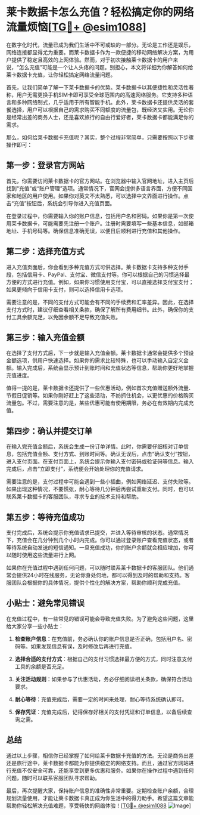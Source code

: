 # 莱卡数据卡怎么充值？轻松搞定你的网络流量烦恼[[TG💪+ @esim1088](https://t.me/s/esim1088)]

在数字化时代，流量已成为我们生活中不可或缺的一部分。无论是工作还是娱乐，网络连接都显得尤为重要。而莱卡数据卡作为一款便捷的移动网络解决方案，为用户提供了稳定且高效的上网体验。然而，对于初次接触莱卡数据卡的用户来说，“怎么充值”可能是一个让人头疼的问题。别担心，本文将详细为你解答如何给莱卡数据卡充值，让你轻松搞定网络流量问题。

首先，让我们简单了解一下莱卡数据卡的优势。莱卡数据卡以其便捷性和灵活性著称，用户无需更换手机SIM卡即可享受全球范围内的高速网络服务。它支持多种语言和多种网络制式，几乎适用于所有智能手机。此外，莱卡数据卡还提供灵活的套餐选择，用户可以根据自己的需求购买不同额度的流量包，既经济又实用。无论你是经常出差的商务人士，还是喜欢旅行的自由行爱好者，莱卡数据卡都能满足你的需求。

那么，如何给莱卡数据卡充值呢？其实，整个过程非常简单，只需要按照以下步骤操作即可：

## 第一步：登录官方网站

首先，你需要访问莱卡数据卡的官方网站。在浏览器中输入官网地址，进入主页后找到“充值”或“账户管理”选项。通常情况下，官网会提供多语言界面，方便不同国家和地区的用户使用。如果你对英文不太熟悉，可以选择中文界面进行操作。点击“充值”按钮后，系统会引导你进入充值页面。

在登录过程中，你需要输入你的账户信息，包括用户名和密码。如果你是第一次使用莱卡数据卡，可能需要先注册一个账户。注册时需要填写一些基本信息，如邮箱地址、手机号码等。确保信息准确无误，以便日后顺利进行充值和其他操作。

## 第二步：选择充值方式

进入充值页面后，你会看到多种充值方式可供选择。莱卡数据卡支持多种支付手段，包括信用卡、PayPal、支付宝、微信支付等。你可以根据自己的习惯选择最方便的方式进行充值。例如，如果你习惯使用支付宝，可以直接选择支付宝支付；如果更倾向于信用卡支付，则可以选择信用卡选项。

需要注意的是，不同的支付方式可能会有不同的手续费和汇率差异。因此，在选择支付方式时，建议仔细查看相关条款，确保了解所有费用细节。此外，确保你的支付工具余额充足，以免因余额不足导致充值失败。

## 第三步：输入充值金额

在选择了支付方式后，下一步就是输入充值金额。莱卡数据卡通常会提供多个预设金额选项，供用户快速选择。如果你的需求比较特殊，也可以手动输入自定义金额。输入完成后，系统会显示预计到账时间和充值状态等信息，帮助你更好地掌握充值进度。

值得一提的是，莱卡数据卡还提供了一些优惠活动，例如首次充值赠送额外流量、节假日促销等。如果你刚好赶上了这些活动，不妨抓住机会，以更优惠的价格购买流量包。不过，需要注意的是，某些优惠可能有使用期限，务必在有效期内完成充值。

## 第四步：确认并提交订单

在输入完充值金额后，系统会生成一份订单详情。此时，你需要仔细核对订单信息，包括充值金额、支付方式、到账时间等。确认无误后，点击“确认支付”按钮，进入支付页面。在支付页面上，系统会提示你输入支付密码或验证码等信息。输入完成后，点击“立即支付”，系统便会开始处理你的充值请求。

需要注意的是，支付过程中可能会遇到一些小插曲，例如网络延迟、支付失败等。如果出现这种情况，不要慌张，耐心等待几分钟后再尝试重新支付。同时，也可以联系莱卡数据卡的客服团队，寻求专业的技术支持和帮助。

## 第五步：等待充值成功

支付完成后，系统会提示你充值请求已提交，并进入等待审核的状态。通常情况下，充值会在几分钟到几个小时内完成。你可以通过登录账户查看充值状态，或者等待系统自动发送的短信通知。一旦充值成功，你的账户余额就会相应增加，你可以随时使用这些流量进行上网。

如果你在充值过程中遇到任何问题，可以随时联系莱卡数据卡的客服团队。他们通常会提供24小时在线服务，无论你身处何地，都可以得到及时的帮助和支持。客服团队会根据你的具体情况，提供个性化的解决方案，帮助你顺利完成充值。

## 小贴士：避免常见错误

在充值过程中，有一些常见的错误可能会导致充值失败。为了避免这些问题，这里给大家分享一些小贴士：

1. **检查账户信息**：在充值前，务必确认你的账户信息是否正确，包括用户名、密码等。如果发现信息有误，及时修改后再进行充值。
   
2. **选择合适的支付方式**：根据自己的支付习惯选择最方便的方式，同时注意支付工具的余额是否充足。

3. **关注活动规则**：如果参与了优惠活动，务必仔细阅读相关条款，确保符合活动要求。

4. **耐心等待**：充值完成后，需要一定的时间来处理，耐心等待系统确认即可。

5. **保存凭证**：充值完成后，记得保存好相关的支付凭证和订单信息，以备后续查询之需。

## 总结

通过以上步骤，相信你已经掌握了如何给莱卡数据卡充值的方法。无论是商务出差还是旅行途中，莱卡数据卡都能为你提供稳定的网络支持。而且，通过官方网站进行充值不仅安全可靠，还能享受到更多优惠和服务。如果你在操作过程中遇到任何问题，随时可以联系客服团队寻求帮助。

最后，再次提醒大家，保持账户信息的准确性非常重要。定期检查账户余额，合理规划流量使用，才能让莱卡数据卡真正成为你生活中的得力助手。希望这篇文章能帮助你轻松解决充值难题，享受畅快的网络体验！[[TG💪+ @esim1088](https://t.me/s/esim1088) ![Image](https://i.postimg.cc/4NQfJmqS/Snipaste-2025-05-13-00-14-12.png)]